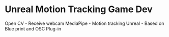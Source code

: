 # Unreal Motion Tracking Game Dev

Open CV - Receive webcam
MediaPipe - Motion tracking
Unreal - Based on Blue print and OSC Plug-in